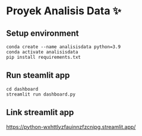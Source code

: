 # Proyek Analisis Data ✨

## Setup environment
```
conda create --name analisisdata python=3.9
conda activate analisisdata
pip install requirements.txt
```

## Run steamlit app
```
cd dashboard
streamlit run dashboard.py
```

## Link streamlit app
https://python-wxhttlyzfauinnzfzcnipg.streamlit.app/